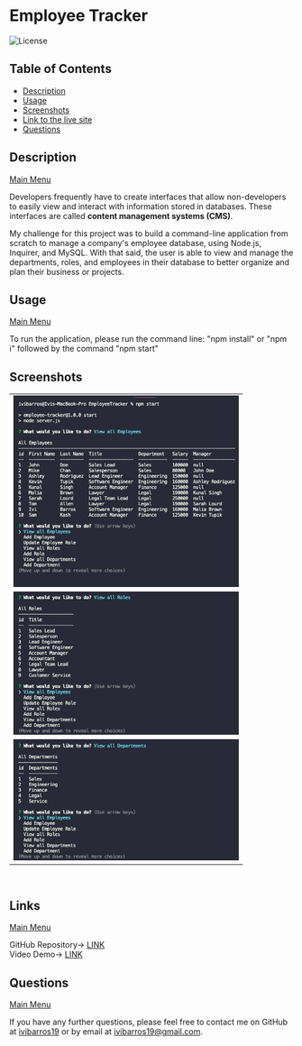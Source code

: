# Employee Tracker
<a name='home'></a>
  ![License](https://img.shields.io/badge/License-MIT-blue)
  <h2>Table of Contents</h2>
  
  * [Description](#description)
  * [Usage](#usage)
  * [Screenshots](#scrs)
  * [Link to the live site](#live)
  * [Questions](#questions)
  
<a name='description'></a>
## Description
[Main Menu](#home)

Developers frequently have to create interfaces that allow non-developers to easily view and interact with information stored in databases. These interfaces are called **content management systems (CMS)**. 

My challenge for this project was to build a command-line application from scratch to manage a company's employee database, using Node.js, Inquirer, and MySQL. With that said, the user is able to view and manage the departments, roles, and employees in their database to better organize and plan their business or projects.


<a name='usage'></a>
## Usage

[Main Menu](#home)
  
To run the application, please run the command line: "npm install" or "npm i" followed by the command "npm start"

 
<a name='scrs'></a>
## Screenshots<br>
<table>
<tr>
<td><img src="img/screenshot1.png" target="blank" width=400px></td>
<tr>
<td><img src="img/screenshot2.png" target="blank" width=400px></td>
<tr>
<td><img src="img/screenshot3.png" target="blank" width=400px></td>
</tr>
</tr>
</table>
<br>
<a name='live'></a>

## Links
[Main Menu](#home)

GitHub Repository-> <a href="https://github.com/ibarros19/EmplTr" target="_blank">LINK</a> 
<br>
Video Demo-> <a href="https://youtu.be/ILOAL9LC7tQ" target="_blank">LINK</a> 
<a name='questions'></a>

## Questions
[Main Menu](#home)

If you have any further questions, please feel free to contact me on GitHub at [ivibarros19](https://github.com/ivibarros19) or by email at [ivibarros19@gmail.com](ivibarros19@gmail.com).
